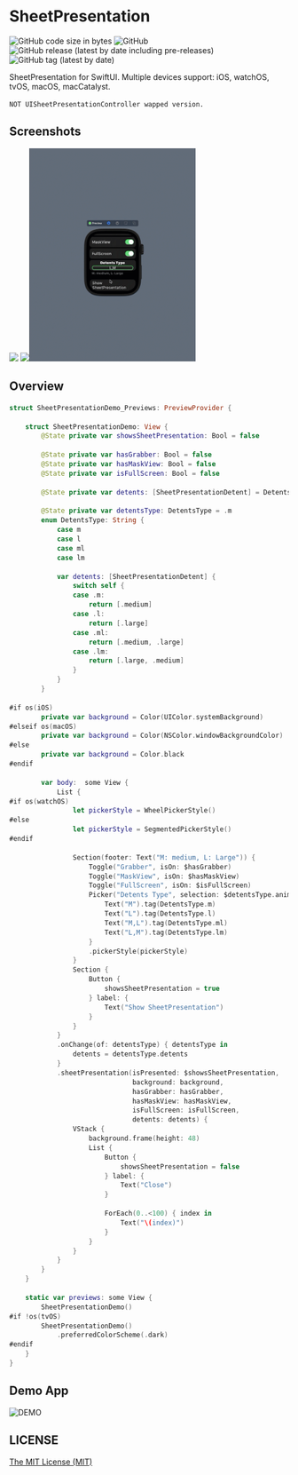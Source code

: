 # SheetPresentation

![GitHub code size in bytes](https://img.shields.io/github/languages/code-size/rushairer/SheetPresentation) ![GitHub](https://img.shields.io/github/license/rushairer/SheetPresentation) ![GitHub release (latest by date including pre-releases)](https://img.shields.io/github/v/release/rushairer/SheetPresentation?include_prereleases) ![GitHub tag (latest by date)](https://img.shields.io/github/v/tag/rushairer/SheetPresentation.svg)

SheetPresentation for SwiftUI. 
Multiple devices support: iOS, watchOS, tvOS, macOS, macCatalyst.

`NOT UISheetPresentationController wapped version.`

## Screenshots

<img src="https://github.com/rushairer/SheetPresentation/blob/demo/screenshot.gif" width="600"/>
<img src="https://raw.githubusercontent.com/rushairer/SheetPresentation/screenshots/screenshot_phone.gif" width="300"/><img src="https://raw.githubusercontent.com/rushairer/SheetPresentation/screenshots/screenshot_watch.gif" width="300"/>

## Overview

```swift
struct SheetPresentationDemo_Previews: PreviewProvider {
    
    struct SheetPresentationDemo: View {
        @State private var showsSheetPresentation: Bool = false
        
        @State private var hasGrabber: Bool = false
        @State private var hasMaskView: Bool = false
        @State private var isFullScreen: Bool = false
        
        @State private var detents: [SheetPresentationDetent] = DetentsType.m.detents
        
        @State private var detentsType: DetentsType = .m
        enum DetentsType: String {
            case m
            case l
            case ml
            case lm
            
            var detents: [SheetPresentationDetent] {
                switch self {
                case .m:
                    return [.medium]
                case .l:
                    return [.large]
                case .ml:
                    return [.medium, .large]
                case .lm:
                    return [.large, .medium]
                }
            }
        }
        
#if os(iOS)
        private var background = Color(UIColor.systemBackground)
#elseif os(macOS)
        private var background = Color(NSColor.windowBackgroundColor)
#else
        private var background = Color.black
#endif
        
        var body:  some View {
            List {
#if os(watchOS)
                let pickerStyle = WheelPickerStyle()
#else
                let pickerStyle = SegmentedPickerStyle()
#endif
                
                Section(footer: Text("M: medium, L: Large")) {
                    Toggle("Grabber", isOn: $hasGrabber)
                    Toggle("MaskView", isOn: $hasMaskView)
                    Toggle("FullScreen", isOn: $isFullScreen)
                    Picker("Detents Type", selection: $detentsType.animation()) {
                        Text("M").tag(DetentsType.m)
                        Text("L").tag(DetentsType.l)
                        Text("M,L").tag(DetentsType.ml)
                        Text("L,M").tag(DetentsType.lm)
                    }
                    .pickerStyle(pickerStyle)
                }
                Section {
                    Button {
                        showsSheetPresentation = true
                    } label: {
                        Text("Show SheetPresentation")
                    }
                }
            }
            .onChange(of: detentsType) { detentsType in
                detents = detentsType.detents
            }
            .sheetPresentation(isPresented: $showsSheetPresentation,
                               background: background,
                               hasGrabber: hasGrabber,
                               hasMaskView: hasMaskView,
                               isFullScreen: isFullScreen,
                               detents: detents) {
                VStack {
                    background.frame(height: 48)
                    List {
                        Button {
                            showsSheetPresentation = false
                        } label: {
                            Text("Close")
                        }
                        
                        ForEach(0..<100) { index in
                            Text("\(index)")
                        }
                    }
                }
            }
        }
    }
    
    static var previews: some View {
        SheetPresentationDemo()
#if !os(tvOS)
        SheetPresentationDemo()
            .preferredColorScheme(.dark)
#endif
    }
}
```
## Demo App

![DEMO](https://github.com/rushairer/SheetPresentation/tree/demo)

## LICENSE

[The MIT License (MIT)](./LICENSE)

